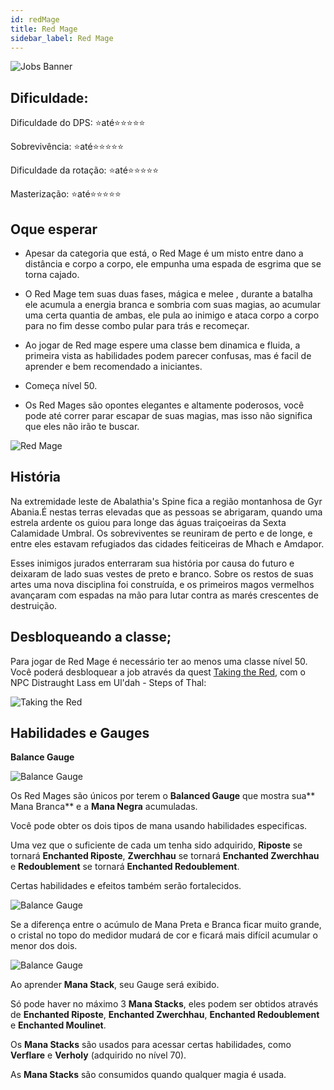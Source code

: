 ```yaml
---
id: redMage
title: Red Mage
sidebar_label: Red Mage
---
```


![Jobs Banner](https://i.imgur.com/dX4UQ0n.png)
## Dificuldade: 
 Dificuldade do DPS: ⭐até⭐⭐⭐⭐⭐ 

 Sobrevivência: ⭐até⭐⭐⭐⭐⭐

 Dificuldade da rotação: ⭐até⭐⭐⭐⭐⭐

 Masterização: ⭐até⭐⭐⭐⭐⭐
## Oque esperar

- Apesar da categoria que está, o Red Mage é um misto entre dano a distância e corpo a corpo, ele empunha uma espada de esgrima que se torna cajado.

- O Red Mage tem suas duas fases, mágica e melee , durante a batalha ele acumula a energia branca e sombria com suas magias, ao acumular uma certa quantia de ambas, ele pula ao inimigo e ataca corpo a corpo para no fim desse combo pular para trás e recomeçar. 

- Ao jogar de Red mage espere uma classe bem dinamica e fluida, a primeira vista as habilidades podem parecer confusas, mas é facil de aprender e bem recomendado a iniciantes.

- Começa nível 50.

- Os Red Mages são opontes elegantes e altamente poderosos, você pode até correr parar escapar de suas magias, mas isso não significa que eles não irão te buscar.

![Red Mage](https://i.imgur.com/3QD1qmC.png)

## História

Na extremidade leste de Abalathia's Spine  fica a região montanhosa de Gyr Abania.É nestas terras elevadas que as pessoas se abrigaram, quando uma estrela ardente os guiou para longe das águas traiçoeiras da Sexta Calamidade Umbral. Os sobreviventes se reuniram de perto e de longe, e entre eles estavam refugiados das cidades feiticeiras de Mhach e Amdapor.

Esses inimigos jurados enterraram sua história por causa do futuro e deixaram de lado suas vestes de preto e branco. Sobre os restos de suas artes uma nova disciplina foi construída, e os primeiros magos vermelhos avançaram com espadas na mão para lutar contra as marés crescentes de destruição.

## Desbloqueando a classe;

Para jogar de Red Mage é necessário ter ao menos uma classe nível 50. Você poderá desbloquear a job através da quest [Taking the Red](https://na.finalfantasyxiv.com/lodestone/playguide/db/quest/3870f2d3cf2/), com o NPC Distraught Lass em Ul'dah - Steps of Thal:

![Taking the Red](https://i.imgur.com/ZPOJ4c1.png)

## Habilidades e Gauges

**Balance Gauge**

![Balance Gauge](https://img.finalfantasyxiv.com/lds/promo/h/W/pjhPD-Z5eXWSK3QHe04rpIgBAk.png)

Os Red Mages são únicos por terem o **Balanced Gauge** que mostra sua** Mana Branca** e a **Mana Negra** acumuladas.

Você pode obter os dois tipos de mana usando habilidades especificas. 

Uma vez que o suficiente de cada um tenha sido adquirido, **Riposte** se tornará **Enchanted Riposte**, **Zwerchhau** se tornará **Enchanted Zwerchhau** e **Redoublement** se tornará **Enchanted Redoublement**.

Certas habilidades e efeitos também serão fortalecidos.

![Balance Gauge](https://img.finalfantasyxiv.com/lds/promo/h/N/RM9T6woSmCSzmdVFMNVprlig0A.png)

Se a diferença entre o acúmulo de Mana Preta e Branca ficar muito grande, o cristal no topo do medidor mudará de cor e ficará mais difícil acumular o menor dos dois.

![Balance Gauge](https://img.finalfantasyxiv.com/lds/promo/h/b/fUEa014CEUvPmc5QMaoHc1bYpY.png)

Ao aprender **Mana Stack**, seu Gauge será exibido.

Só pode haver no máximo 3 **Mana Stacks**, eles podem ser obtidos através de **Enchanted Riposte**, **Enchanted Zwerchhau**, **Enchanted Redoublement** e **Enchanted Moulinet**.

Os **Mana Stacks** são usados para acessar certas habilidades, como **Verflare** e **Verholy** (adquirido no nível 70).

As **Mana Stacks** são consumidos quando qualquer magia é usada.
